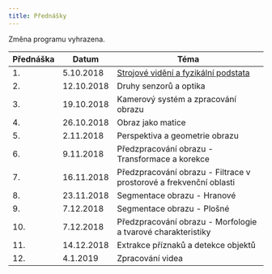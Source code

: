 ```yaml
---
title: Přednášky
---
```


Změna programu vyhrazena.

| Přednáška | Datum      | Téma                                                         |
| --------- | ---------- | ------------------------------------------------------------ |
| 1.        | 5.10.2018  | [Strojové vidění a fyzikální podstata](files/bi-svz-01-strojove-videni-a-fyzikalni-podstata.pdf) |
| 2.        | 12.10.2018 | Druhy senzorů a optika                                       |
| 3.        | 19.10.2018 | Kamerový systém a zpracování obrazu                          |
| 4.        | 26.10.2018 | Obraz jako matice                                            |
| 5.        | 2.11.2018  | Perspektiva a geometrie obrazu                               |
| 6.        | 9.11.2018  | Předzpracování obrazu - Transformace a korekce               |
| 7.        | 16.11.2018 | Předzpracování obrazu - Filtrace v prostorové a frekvenční oblasti |
| 8.        | 23.11.2018 | Segmentace obrazu - Hranové                                  |
| 9.        | 7.12.2018  | Segmentace obrazu - Plošné                                   |
| 10.       | 7.12.2018  | Předzpracování obrazu - Morfologie a tvarové charakteristiky |
| 11.       | 14.12.2018 | Extrakce příznaků a detekce objektů                          |
| 12.       | 4.1.2019   | Zpracování videa                                             |

